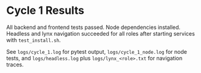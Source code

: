 # Cycle 1 Results

All backend and frontend tests passed. Node dependencies installed.
Headless and lynx navigation succeeded for all roles after starting services with `test_install.sh`.

See `logs/cycle_1.log` for pytest output, `logs/cycle_1_node.log` for node tests, and `logs/headless.log` plus `logs/lynx_<role>.txt` for navigation traces.
